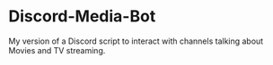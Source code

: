 # Discord-Media-Bot
My version of a Discord script to interact with channels talking about Movies and TV streaming.

